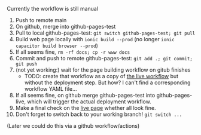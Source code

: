 Currently the workflow is still manual
1. Push to remote main
2. On github, merge into github-pages-test
3. Pull to local github-pages-test: `git switch github-pages-test; git pull`
4. Build web page locally with `ionic build --prod` (no longer `ionic capacitor build browser --prod`)
5. If all seems fine, `rm -rf docs; cp -r www docs`
6. Commit and push to remote github-pages-test: `git add .; git commit; git push`
7. (not yet working:) wait for the page building workflow on gitub finishes 
    - TODO: create that workflow as a copy of [the live workflow](https://github.com/pik-gane/vodle/actions/workflows/pages/pages-build-deployment) but without the deployment step. But how? I can't find a corresponding workflow YAML file...
8. If all seems fine, on github merge github-pages-test into github-pages-live, which will trigger the actual deployment workflow.
9. Make a final check on the [live page](http://vodle.it) whether all look fine.
10. Don't forget to switch back to your working branch! `git switch ...`


(Later we could do this via a github workflow/actions)